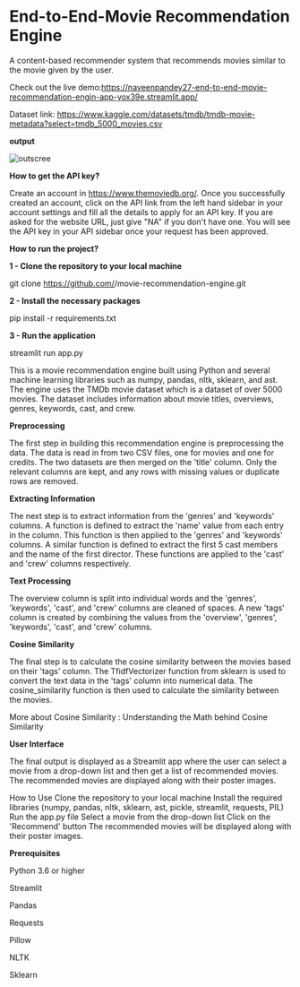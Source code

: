 # End-to-End-Movie Recommendation Engine

A content-based recommender system that recommends movies similar to the movie given by the user.

Check out the live demo:https://naveenpandey27-end-to-end-movie-recommendation-engin-app-yox39e.streamlit.app/

Dataset link: https://www.kaggle.com/datasets/tmdb/tmdb-movie-metadata?select=tmdb_5000_movies.csv

**output**

![outscree](https://user-images.githubusercontent.com/66298494/213917584-39ddc2d6-b34d-4a27-a9e9-bac3026189a2.png)


**How to get the API key?**

Create an account in https://www.themoviedb.org/. Once you successfully created an account, click on the API link from the left hand sidebar in your account settings and fill all the details to apply for an API key. If you are asked for the website URL, just give "NA" if you don't have one. You will see the API key in your API sidebar once your request has been approved.

**How to run the project?**

  **1 - Clone the repository to your local machine**

  git clone https://github.com/<username>/movie-recommendation-engine.git

  
  **2 - Install the necessary packages**

  pip install -r requirements.txt

  **3 - Run the application**
  
  streamlit run app.py




This is a movie recommendation engine built using Python and several machine learning libraries such as numpy, pandas, nltk, sklearn, and ast. The engine uses the TMDb movie dataset which is a dataset of over 5000 movies. The dataset includes information about movie titles, overviews, genres, keywords, cast, and crew.


**Preprocessing**

The first step in building this recommendation engine is preprocessing the data. The data is read in from two CSV files, one for movies and one for credits. The two datasets are then merged on the 'title' column. Only the relevant columns are kept, and any rows with missing values or duplicate rows are removed.


**Extracting Information**

The next step is to extract information from the 'genres' and 'keywords' columns. A function is defined to extract the 'name' value from each entry in the column. This function is then applied to the 'genres' and 'keywords' columns. A similar function is defined to extract the first 5 cast members and the name of the first director. These functions are applied to the 'cast' and 'crew' columns respectively.


**Text Processing**

The overview column is split into individual words and the 'genres', 'keywords', 'cast', and 'crew' columns are cleaned of spaces. A new 'tags' column is created by combining the values from the 'overview', 'genres', 'keywords', 'cast', and 'crew' columns.


**Cosine Similarity**

The final step is to calculate the cosine similarity between the movies based on their 'tags' column. The TfidfVectorizer function from sklearn is used to convert the text data in the 'tags' column into numerical data. The cosine_similarity function is then used to calculate the similarity between the movies.

More about Cosine Similarity : Understanding the Math behind Cosine Similarity


**User Interface**

The final output is displayed as a Streamlit app where the user can select a movie from a drop-down list and then get a list of recommended movies. The recommended movies are displayed along with their poster images.


How to Use
Clone the repository to your local machine
Install the required libraries (numpy, pandas, nltk, sklearn, ast, pickle, streamlit, requests, PIL)
Run the app.py file
Select a movie from the drop-down list
Click on the 'Recommend' button
The recommended movies will be displayed along with their poster images.


**Prerequisites**

Python 3.6 or higher

Streamlit

Pandas

Requests

Pillow

NLTK

Sklearn
